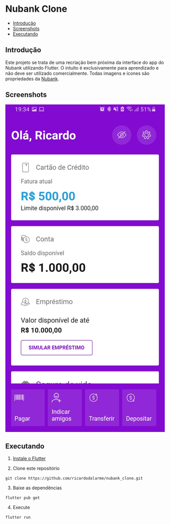 # Nubank Clone

* [Introdução](#introdução)
* [Screenshots](#screenshots)
* [Executando](#executando)

## Introdução

Este projeto se trata de uma recriação bem próxima da interface do app do Nubank utilizando Flutter. O intuito é exclusivamente para aprendizado e não deve ser utilizado comercialmente. Todas imagens e ícones são propriedades da [Nubank](https://github.com/nubank). 

## Screenshots

![](/screenshots/home.jpg)

## Executando

1. [Instale o Flutter](https://flutter.dev/docs/get-started/install)

2. Clone este repositório

```
git clone https://github.com/ricardodalarme/nubank_clone.git
```
3. Baixe as dependências

```
flutter pub get
```
4. Execute

```
flutter run
```
